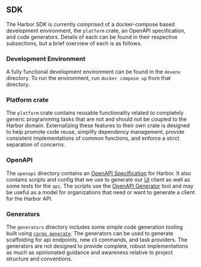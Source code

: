 ## SDK

The Harbor SDK is currently comprised of a docker-compose based development environment, the
`platform` crate, an OpenAPI specification, and code generators. Details of each can be found in 
their respective subsections, but a brief overview of each is as follows.

### Development Environment

A fully functional development environment can be found in the `devenv` directory. To run the 
environment, run `docker compose up` from that directory.

### Platform crate

The `platform` crate contains reusable functionality related to completely generic programming 
tasks that are not and should not be coupled to the Harbor domain. Externalizing these features to
their own crate is designed to help promote code reuse, simplify dependency management, provide 
consistent implementations of common functions, and enforce a strict separation of concerns. 

### OpenAPI

The `openapi` directory contains an [OpenAPI Specification](https://www.openapis.org/) for 
Harbor. It also contains scripts and config that we use to generate our [UI](https://github.com/CMS-Enterprise/sbom-harbor-ui)
client as well as some tests for the `api`. The scripts use the [OpenAPI Generator](https://openapi-generator.tech/)
tool and may be useful as a model for organizations that need or want to generate a client for the 
Harbor API.

### Generators

The `generators` directory includes some simple code generation tooling built using 
[`cargo generate`](https://cargo-generate.github.io/cargo-generate/). The generators can be 
used to generate scaffolding for api endpoints, new cli commands, and task providers. The 
generators are not designed to provide complete, robust implementations as much as opinionated 
guidance and awareness relative to project structure and conventions.

